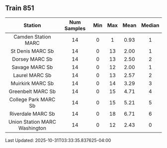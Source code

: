 ## Train 851

| Station | Num Samples | Min | Max | Mean | Median |
| :-----: | :---------: | :-: | :-: | :--: | :----: |
| Camden Station MARC | 14 | 0 | 1 | 0.93 | 1 |
| St Denis MARC Sb | 14 | 0 | 13 | 2.00 | 1 |
| Dorsey MARC Sb | 14 | 0 | 13 | 2.50 | 2 |
| Savage MARC Sb | 14 | 0 | 12 | 2.00 | 1 |
| Laurel MARC Sb | 14 | 0 | 13 | 2.57 | 2 |
| Muirkirk MARC Sb | 14 | 0 | 14 | 3.29 | 3 |
| Greenbelt MARC Sb | 14 | 0 | 15 | 4.71 | 4 |
| College Park MARC Sb | 14 | 0 | 15 | 5.21 | 5 |
| Riverdale MARC Sb | 14 | 0 | 18 | 6.71 | 6 |
| Union Station MARC Washington | 14 | 0 | 12 | 2.43 | 0 |


Last Updated: 2025-10-31T03:33:35.837625-04:00